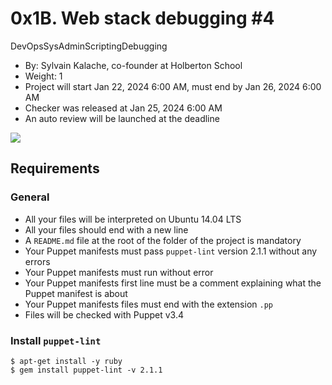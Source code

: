 0x1B. Web stack debugging #4
============================

DevOpsSysAdminScriptingDebugging

-   By: Sylvain Kalache, co-founder at Holberton School
-   Weight: 1
-   Project will start Jan 22, 2024 6:00 AM, must end by Jan 26, 2024 6:00 AM
-   Checker was released at Jan 25, 2024 6:00 AM
-   An auto review will be launched at the deadline

![](https://s3.amazonaws.com/intranet-projects-files/holbertonschool-sysadmin_devops/313/frdkCrb.jpg)

Requirements
------------

### General

-   All your files will be interpreted on Ubuntu 14.04 LTS
-   All your files should end with a new line
-   A `README.md` file at the root of the folder of the project is mandatory
-   Your Puppet manifests must pass `puppet-lint` version 2.1.1 without any errors
-   Your Puppet manifests must run without error
-   Your Puppet manifests first line must be a comment explaining what the Puppet manifest is about
-   Your Puppet manifests files must end with the extension `.pp`
-   Files will be checked with Puppet v3.4

### Install `puppet-lint`

```
$ apt-get install -y ruby
$ gem install puppet-lint -v 2.1.1
```
